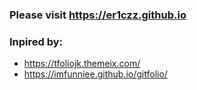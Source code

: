 ### Please visit https://er1czz.github.io

### Inpired by:   
- https://tfoliojk.themeix.com/  
- https://imfunniee.github.io/gitfolio/  

